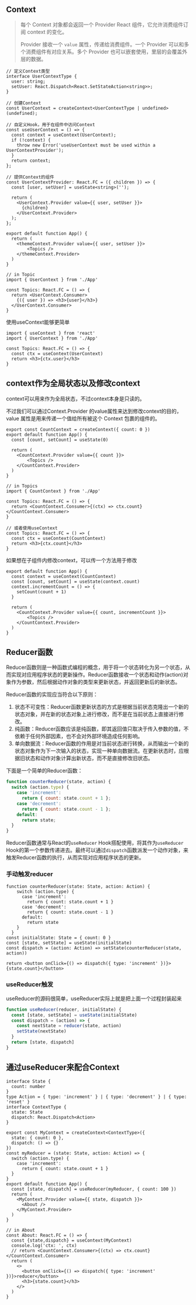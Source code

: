 ## Context

> 每个 Context 对象都会返回一个 Provider React 组件，它允许消费组件订阅 context 的变化。
>
> Provider 接收一个 `value` 属性，传递给消费组件。一个 Provider 可以和多个消费组件有对应关系。多个 Provider 也可以嵌套使用，里层的会覆盖外层的数据。

```tsx
// 定义Context类型
interface UserContextType {
  user: string;
  setUser: React.Dispatch<React.SetStateAction<string>>;
}

// 创建Context
const UserContext = createContext<UserContextType | undefined>(undefined);

// 自定义Hook，用于在组件中访问Context
const useUserContext = () => {
  const context = useContext(UserContext);
  if (!context) {
    throw new Error('useUserContext must be used within a UserContextProvider');
  }
  return context;
};

// 提供Context的组件
const UserContextProvider: React.FC = ({ children }) => {
  const [user, setUser] = useState<string>('');

  return (
    <UserContext.Provider value={{ user, setUser }}>
      {children}
    </UserContext.Provider>
  );
};

export default function App() {
  return (
  	<themeContext.Provider value={{ user, setUser }}>
        <Topics />
    </themeContext.Provider>
  )
}

// in Topic
import { UserContext } from './App'

const Topics: React.FC = () => {
  return <UserContext.Consumer>
    {({ user }) => <h3>{user}</h3>}
  </UserContext.Consumer>
}
```

使用useContext能够更简单

```tsx
import { useContext } from 'react'
import { UserContext } from './App'

const Topics: React.FC = () => {
  const ctx = useContext(UserContext)
  return <h3>{ctx.user}</h3>
}
```

## context作为全局状态以及修改context

context可以用来作为全局状态，不过context本身是只读的。

不过我们可以通过Context.Provider 的value属性来达到修改context的目的， value 属性是用来传递一个值给所有被这个 Context 包裹的组件的。

```tsx
export const CountContext = createContext({ count: 0 })
export default function App() {
  const [count, setCount] = useState(0)
  
  return (
    <CountContext.Provider value={{ count }}>
    	<Topics />
    </CountContext.Provider>
  )
}

// in Topics
import { CountContext } from './App'

const Topics: React.FC = () => {
  return <CountContext.Consumer>{(ctx) => ctx.count}</CountContext.Consumer>
}

// 或者使用useContext
const Topics: React.FC = () => {
  const ctx = useContext(CountContext)
  return <h3>{ctx.count}</h3>
}
```

如果想在子组件内修改context，可以传一个方法用于修改

```tsx
export default function App() {
  const context = useContext(CountContext)
  const [count, setCount] = useState(context.count)
  context.incrementCount = () => {
    setCount(count + 1)
  }
  
  return (
    <CountContext.Provider value={{ count, incrementCount }}>
    	<Topics />
    </CountContext.Provider>
  )
}
```

## Reducer函数

Reducer函数则是一种函数式编程的概念，用于将一个状态转化为另一个状态，从而实现对应用程序状态的更新操作。Reducer函数接收一个状态和动作(action)对象作为参数，然后根据动作对象的类型来更新状态，并返回更新后的新状态。

Reducer函数的实现应当符合以下原则：

1. 状态不可变性：Reducer函数更新状态的方式是根据当前状态克隆出一个新的状态对象，并在新的状态对象上进行修改，而不是在当前状态上直接进行修改。
2. 纯函数：Reducer函数应该是纯函数，即其返回值只取决于传入参数的值，不依赖于任何外部因素，也不会对外部环境造成任何影响。
3. 单向数据流：Reducer函数的作用是对当前状态进行转换，从而输出一个新的状态对象作为下一次输入的状态，实现一种单向数据流。在更新状态时，应根据旧状态和动作对象计算出新状态，而不是直接修改旧状态。

下面是一个简单的Reducer函数：

```js
function counterReducer(state, action) {
  switch (action.type) {
    case 'increment':
      return { count: state.count + 1 };
    case 'decrement':
      return { count: state.count - 1 };
    default:
      return state;
  }
}
```

Reducer函数通常与React的`useReducer` Hook搭配使用，将其作为`useReducer` Hook的第一个参数传递进去。最终可以通过`dispatch`函数派发一个动作对象，来触发Reducer函数的执行，从而实现对应用程序状态的更新。

### 手动触发reducer

```tsx
function counterReducer(state: State, action: Action) {
    switch (action.type) {
      case 'increment':
        return { count: state.count + 1 }
      case 'decrement':
        return { count: state.count - 1 }
      default:
        return state
    }
  }
const initialState: State = { count: 0 }
const [state, setState] = useState(initialState)
const dispatch = (action: Action) => setState(counterReducer(state, action))

return <button onClick={() => dispatch({ type: 'increment' })}>{state.count}</button>
```



### useReducer触发

useReducer的源码很简单，useReducer实际上就是把上面一个过程封装起来

```ts
function useReducer(reducer, initialState) {
  const [state, setState] = useState(initialState)
  const dispatch = (action) => {
    const nextState = reducer(state, action)
    setState(nextState)
  }
  return [state, dispatch]
}
```





## 通过useReducer来配合Context

```tsx
interface State {
  count: number
}
type Action = { type: 'increment' } | { type: 'decrement' } | { type: 'reset' }
interface ContextType {
  state: State
  dispatch: React.Dispatch<Action>
}

export const MyContext = createContext<ContextType>({
  state: { count: 0 },
  dispatch: () => {}
})
const myReducer = (state: State, action: Action) => {
  switch (action.type) {
    case 'increment':
      return { count: state.count + 1 }
  }
}
export default function App() {
  const [state, dispatch] = useReducer(myReducer, { count: 100 })
  return (
  	<MyContext.Provider value={{ state, dispatch }}>
      <About />
    </MyContext.Provider>
  )
}

// in About
const About: React.FC = () => {
  const {state,dispatch} = useContext(MyContext)
  console.log('ctx: ', ctx)
  // return <CountContext.Consumer>{(ctx) => ctx.count}</CountContext.Consumer>
  return (
    <>
      <button onClick={() => dispatch({ type: 'increment' })}>reducer</button>
      <h3>{state.count}</h3>
    </>
  )
}
```

